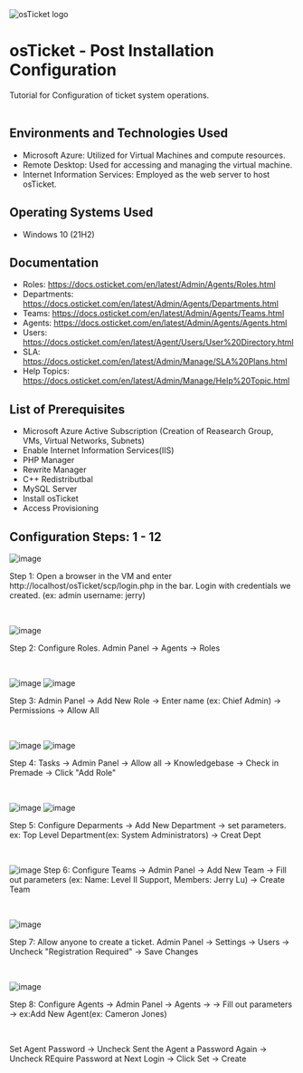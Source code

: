 <img src="https://i.imgur.com/Clzj7Xs.png" alt="osTicket logo"/>
</p>

<h1>osTicket - Post Installation Configuration</h1>
Tutorial for Configuration of ticket system operations.<br />
<br />

<h2>Environments and Technologies Used</h2>

- Microsoft Azure: Utilized for Virtual Machines and compute resources.
- Remote Desktop: Used for accessing and managing the virtual machine.
- Internet Information Services: Employed as the web server to host osTicket.

<h2>Operating Systems Used </h2>

- Windows 10</b> (21H2)

<h2>Documentation</h2>

- Roles: https://docs.osticket.com/en/latest/Admin/Agents/Roles.html
- Departments: https://docs.osticket.com/en/latest/Admin/Agents/Departments.html
- Teams: https://docs.osticket.com/en/latest/Admin/Agents/Teams.html
- Agents: https://docs.osticket.com/en/latest/Admin/Agents/Agents.html
- Users: https://docs.osticket.com/en/latest/Agent/Users/User%20Directory.html
- SLA: https://docs.osticket.com/en/latest/Admin/Manage/SLA%20Plans.html
- Help Topics: https://docs.osticket.com/en/latest/Admin/Manage/Help%20Topic.html

<h2>List of Prerequisites</h2>

- Microsoft Azure Active Subscription (Creation of Reasearch Group, VMs, Virtual Networks, Subnets)
- Enable Internet Information Services(IIS)
- PHP Manager
- Rewrite Manager
- C++ Redistributbal
- MySQL Server
- Install osTicket
- Access Provisioning

<h2>Configuration Steps: 1 - 12</h2>

![image](https://github.com/kiesun01/post-install-config/assets/132006466/a71539e6-f4b3-4b34-986c-8911e07fb4e4)
<p>
Step 1: Open a browser in the VM and enter http://localhost/osTicket/scp/login.php in the bar. Login with credentials we created. (ex: admin username: jerry)
</p>
<br />

![image](https://github.com/kiesun01/post-install-config/assets/132006466/bb5b4644-2800-44cc-b41e-45148069703c)
<p>
Step 2: Configure Roles. Admin Panel -> Agents -> Roles
</p>
<br />

![image](https://github.com/kiesun01/post-install-config/assets/132006466/08456a92-c562-4baa-9a59-d0be4cbe3121)
![image](https://github.com/kiesun01/post-install-config/assets/132006466/a5bc663c-534f-49af-a58c-1d3cb6136f13)
<p>
Step 3: Admin Panel -> Add New Role -> Enter name (ex: Chief Admin) -> Permissions -> Allow All
</p>
<br />

![image](https://github.com/kiesun01/post-install-config/assets/132006466/586d3606-5481-439c-9c41-775c679bff73)
![image](https://github.com/kiesun01/post-install-config/assets/132006466/2d460558-3b17-4abe-8ff9-8cf1cf6c2023)
<p>
Step 4: Tasks -> Admin Panel -> Allow all -> Knowledgebase -> Check in Premade -> Click "Add Role"
</p>
<br />

![image](https://github.com/kiesun01/post-install-config/assets/132006466/1f5defdd-d3b5-43fe-86b1-5d2f883d1d97)
![image](https://github.com/kiesun01/post-install-config/assets/132006466/87fb3b0e-4767-4612-bc44-96cf966a5bd9)
<p>
Step 5: Configure Deparments -> Add New Department -> set parameters. ex: Top Level Department(ex: System Administrators) -> Creat Dept
</p>
<br />
<p>

![image](https://github.com/kiesun01/post-install-config/assets/132006466/9130c697-f4a6-4c51-b128-d672c09f423f)
Step 6: Configure Teams -> Admin Panel -> Add New Team -> Fill out parameters (ex: Name: Level II Support, Members: Jerry Lu) -> Create Team
</p>
<br />

![image](https://github.com/kiesun01/post-install-config/assets/132006466/016770a0-b98e-4508-98f0-6cefbadeaee7)
<p>
Step 7: Allow anyone to create a ticket. Admin Panel -> Settings -> Users -> Uncheck "Registration Required" -> Save Changes
</p>
<br />

![image](https://github.com/kiesun01/post-install-config/assets/132006466/341b37ae-9dcd-489e-b827-0875188f9782)
<p>
Step 8: Configure Agents -> Admin Panel -> Agents -> -> Fill out parameters -> ex:Add New Agent(ex: Cameron Jones) 
</p>
<br />


<p>
Set Agent Password -> Uncheck Sent the Agent a Password Again -> Uncheck REquire Password at Next Login -> Click Set -> Create
</p>
<br />
